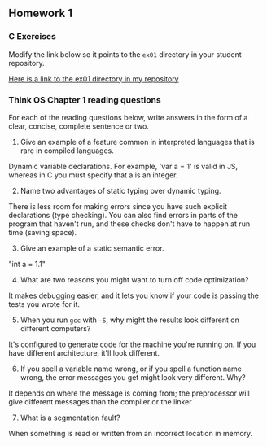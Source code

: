 ## Homework 1

### C Exercises

Modify the link below so it points to the `ex01` directory in your
student repository.

[Here is a link to the ex01 directory in my repository](https://github.com/nmohamed/ExercisesInC/tree/master/exercises/ex01)

### Think OS Chapter 1 reading questions

For each of the reading questions below, write answers in the form of
a clear, concise, complete sentence or two.

1) Give an example of a feature common in interpreted languages that is rare in compiled languages.

  Dynamic variable declarations. For example, 'var a = 1' is valid in JS, whereas in C you must specify that a is an integer.

2) Name two advantages of static typing over dynamic typing.

  There is less room for making errors since you have such explicit declarations (type checking). You can also find errors in parts of the program that haven't run, and these checks don't have to happen at run time (saving space).

3) Give an example of a static semantic error.

  "int a = 1.1"

4) What are two reasons you might want to turn off code optimization?

It makes debugging easier, and it lets you know if your code is passing the tests you wrote for it.

5) When you run `gcc` with `-S`, why might the results look different on different computers?

It's configured to generate code for the machine you're running on. If you have different architecture, it'll look different.

6) If you spell a variable name wrong, or if you spell a function name wrong, the error messages you get might look very different.  Why?

It depends on where the message is coming from; the preprocessor will give different messages than the compiler or the linker

7) What is a segmentation fault?

When something is read or written from an incorrect location in memory.
